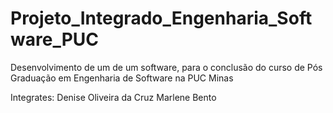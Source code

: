 # Projeto_Integrado_Engenharia_Software_PUC
Desenvolvimento de um de um software, para o conclusão do curso de Pós Graduação em Engenharia de Software na PUC Minas

Integrates: Denise Oliveira da Cruz
            Marlene Bento
